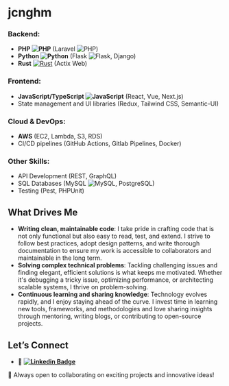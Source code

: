 # jcnghm

### Backend:
- **PHP ![PHP](https://img.shields.io/badge/-PHP-black?style=flat-square&logo=PHP)** (Laravel ![PHP](https://img.shields.io/badge/-laravel-black?style=flat-square&logo=laravel))
- **Python ![Python](https://img.shields.io/badge/-Python-black?style=flat-square&logo=Python)** (Flask ![Flask](https://img.shields.io/badge/-Flask-black?style=flat-square&logo=flask), Django)
- **Rust** [![Rust](https://img.shields.io/badge/Rust-%23000000.svg?e&logo=rust&logoColor=white)](#) (Actix Web)

### Frontend:
- **JavaScript/TypeScript ![JavaScript](https://img.shields.io/badge/-JavaScript-black?style=flat-square&logo=javascript)** (React, Vue, Next.js)
- State management and UI libraries (Redux, Tailwind CSS, Semantic-UI)

### Cloud & DevOps:
- **AWS** (EC2, Lambda, S3, RDS)
- CI/CD pipelines (GitHub Actions, Gitlab Pipelines, Docker)

### Other Skills:
- API Development (REST, GraphQL)
- SQL Databases (MySQL ![MySQL](https://img.shields.io/badge/-MySQL-black?style=flat-square&logo=mysql), PostgreSQL)
- Testing (Pest, PHPUnit)

## What Drives Me
- **Writing clean, maintainable code**: I take pride in crafting code that is not only functional but also easy to read, test, and extend. I strive to follow best practices, adopt design patterns, and write thorough documentation to ensure my work is accessible to collaborators and maintainable in the long term.
- **Solving complex technical problems**: Tackling challenging issues and finding elegant, efficient solutions is what keeps me motivated. Whether it's debugging a tricky issue, optimizing performance, or architecting scalable systems, I thrive on problem-solving.
- **Continuous learning and sharing knowledge**: Technology evolves rapidly, and I enjoy staying ahead of the curve. I invest time in learning new tools, frameworks, and methodologies and love sharing insights through mentoring, writing blogs, or contributing to open-source projects.

## Let’s Connect
- 💼 **[![Linkedin Badge](https://img.shields.io/badge/-JoshuaCunningham-blue?style=flat-square&logo=Linkedin&logoColor=white&link=https://www.linkedin.com/in/joshua-cunningham-wa//)](https://www.linkedin.com/in/joshua-cunningham-wa/)**

🚀 Always open to collaborating on exciting projects and innovative ideas!
